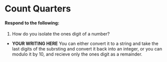 # Count Quarters
#### Respond to the following:

1. How do you isolate the ones digit of a number?
  * **YOUR WRITING HERE**
You can either convert it to a string and take the last digits of the subrsting and convert it back into an integer, or you can modulo it by 10, and recieve only the ones digit as a remainder.
